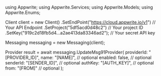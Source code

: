 using Appwrite;
using Appwrite.Services;
using Appwrite.Models;
using Appwrite.Enums;

Client client = new Client()
    .SetEndPoint("https://cloud.appwrite.io/v1") // Your API Endpoint
    .SetProject("5df5acd0d48c2") // Your project ID
    .SetKey("919c2d18fb5d4...a2ae413da83346ad2"); // Your secret API key

Messaging messaging = new Messaging(client);

Provider result = await messaging.UpdateMsg91Provider(
    providerId: "[PROVIDER_ID]",
    name: "[NAME]", // optional
    enabled: false, // optional
    senderId: "[SENDER_ID]", // optional
    authKey: "[AUTH_KEY]", // optional
    from: "[FROM]" // optional
);